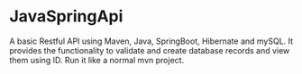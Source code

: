 # JavaSpringApi
A basic Restful API using Maven, Java, SpringBoot, Hibernate and mySQL. It provides the functionality to validate and create database records and view them using ID. Run it like a normal mvn project.
